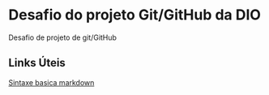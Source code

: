 #  Desafio do projeto Git/GitHub da DIO
Desafio de projeto de git/GitHub

## Links Úteis 
[Sintaxe basica markdown ](https://www.markdownguide.org/basic-syntax/)
